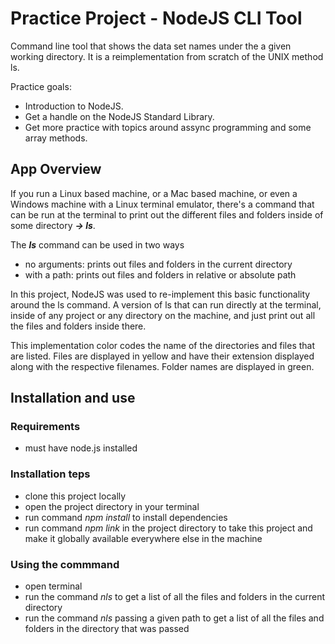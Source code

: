 # Practice Project - NodeJS CLI Tool

Command line tool that shows the data set names under the a given working directory. It is a reimplementation from scratch of the UNIX method ls.

Practice goals:
- Introduction to NodeJS.
- Get a handle on the NodeJS Standard Library.
- Get more practice with topics around assync programming and some array methods.

## App Overview

If you run a Linux based machine, or a Mac based machine, or even a Windows machine with a Linux terminal emulator, there's a command that can be run at the terminal to print out the different files and folders inside of some directory ***-> ls***.

The ***ls*** command can be used in two ways
- no arguments: prints out files and folders in the current directory
- with a path: prints out files and folders in relative or absolute path

In this project, NodeJS was used to re-implement this basic functionality around the ls command. A version of ls that can run directly at the terminal, inside of any project or any directory on the machine, and just print out all the files and folders inside there.

This implementation color codes the name of the directories and files that are listed. Files are displayed in yellow and have their extension displayed along with the respective filenames. Folder names are displayed in green.


## Installation and use
### Requirements
- must have node.js installed
### Installation teps
- clone this project locally
- open the project directory in your terminal
- run command *npm install* to install dependencies
- run command *npm link* in the project directory to take this project and make it globally available everywhere else in the machine
### Using the commmand
- open terminal
- run the command *nls* to get a list of all the files and folders in the current directory
- run the command *nls* passing a given path to get a list of all the files and folders in the directory that was passed